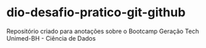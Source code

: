 # dio-desafio-pratico-git-github
Repositório criado para anotações sobre o Bootcamp Geração Tech Unimed-BH - Ciência de Dados
